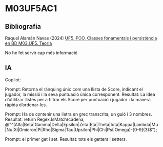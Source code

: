 # M03UF5AC1

## Bibliografia

Raquel Alamán Navas (2024) [UF5. POO. Classes fonamentals i persistència en BD M03.UF5. Teoria](https://docs.google.com/document/d/1JJhB0bqxqns69wKZyF-s8eacxkzv55gO-ez6QvXEvhw/edit)

No he fet servir cap més informació

## IA

Copilot:

Prompt: Retorna el rànquing únic com una llista de Score, indicant el jugador, la missió i la seva puntuació única corresponent.
Resultat: La idea d’utilitzar llistes per a filtrar els Score per puntuació i jugador i la manera ràpida d’ordenar-les.

Prompt: Ha de contenir una lletra en grec transcrita, un guió i 3 nombres.
Resultat: return Regex.IsMatch(cadena, @"^(Alfa|Beta|Gamma|Delta|Epsilon|Zeta|Eta|Theta|Iota|Kappa|Lambda|Mu|Nu|Xi|Omicron|Pi|Rho|Sigma|Tau|Upsilon|Phi|Chi|Psi|Omega)-[0-9]{3}$");

Prompt: el primer get i set.
Resultat: tots els getters i setters.

